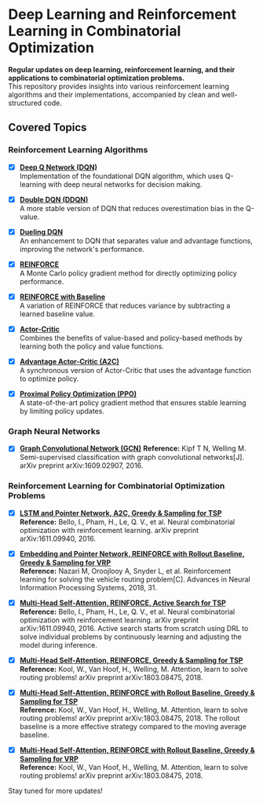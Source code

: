 # Deep Learning and Reinforcement Learning in Combinatorial Optimization

**Regular updates on deep learning, reinforcement learning, and their applications to combinatorial optimization problems.**  
This repository provides insights into various reinforcement learning algorithms and their implementations, accompanied by clean and well-structured code.

## Covered Topics

### Reinforcement Learning Algorithms

- [x] **[Deep Q Network (DQN)](https://github.com/Xavier-MaYiMing/Reinforcement-learning-and-combinatorial-optimzation/blob/main/DQN.ipynb)**  
  Implementation of the foundational DQN algorithm, which uses Q-learning with deep neural networks for decision making.

- [x] **[Double DQN (DDQN)](https://github.com/Xavier-MaYiMing/Reinforcement-learning-and-combinatorial-optimzation/blob/main/DDQN.ipynb)**  
  A more stable version of DQN that reduces overestimation bias in the Q-value.

- [x] **[Dueling DQN](https://github.com/Xavier-MaYiMing/Reinforcement-learning-and-combinatorial-optimzation/blob/main/Dueling%20DQN.ipynb)**  
  An enhancement to DQN that separates value and advantage functions, improving the network's performance.

- [x] **[REINFORCE](https://github.com/Xavier-MaYiMing/Reinforcement-learning-and-combinatorial-optimzation/blob/main/REINFORCE.ipynb)**  
  A Monte Carlo policy gradient method for directly optimizing policy performance.

- [x] **[REINFORCE with Baseline](https://github.com/Xavier-MaYiMing/Reinforcement-learning-and-combinatorial-optimzation/blob/main/REINFORCE_with_baseline.ipynb)**  
  A variation of REINFORCE that reduces variance by subtracting a learned baseline value.

- [x] **[Actor-Critic](https://github.com/Xavier-MaYiMing/Reinforcement-learning-and-combinatorial-optimzation/blob/main/actor-critic.ipynb)**  
  Combines the benefits of value-based and policy-based methods by learning both the policy and value functions.

- [x] **[Advantage Actor-Critic (A2C)](https://github.com/Xavier-MaYiMing/Reinforcement-learning-and-combinatorial-optimzation/blob/main/A2C.ipynb)**  
  A synchronous version of Actor-Critic that uses the advantage function to optimize policy.

- [x] **[Proximal Policy Optimization (PPO)](https://github.com/Xavier-MaYiMing/Reinforcement-learning-and-combinatorial-optimzation/blob/main/PPO.ipynb)**  
  A state-of-the-art policy gradient method that ensures stable learning by limiting policy updates.

### Graph Neural Networks

- [x] **[Graph Convolutional Network (GCN)](https://github.com/Xavier-MaYiMing/Reinforcement-learning-and-combinatorial-optimzation/blob/main/Graph%20Convolutional%20Network.ipynb)**
  **Reference:** Kipf T N, Welling M. Semi-supervised classification with graph convolutional networks[J]. arXiv preprint arXiv:1609.02907, 2016.

### Reinforcement Learning for Combinatorial Optimization Problems

- [x] **[LSTM and Pointer Network, A2C, Greedy & Sampling for TSP](https://github.com/Xavier-MaYiMing/Reinforcement-learning-and-combinatorial-optimzation/blob/main/DRL4TSP%20(LSTM%2C%20A2C).ipynb)**  
  **Reference:** Bello, I., Pham, H., Le, Q. V., et al. Neural combinatorial optimization with reinforcement learning. arXiv preprint arXiv:1611.09940, 2016.

- [x] **[Embedding and Pointer Network, REINFORCE with Rollout Baseline, Greedy & Sampling for VRP](https://github.com/Xavier-MaYiMing/Reinforcement-learning-and-combinatorial-optimzation/blob/main/DRL4VRP%20(Embedding%2C%20REINFORCE%20with%20Rollout%20Baseline).ipynb)**  
  **Reference:** Nazari M, Oroojlooy A, Snyder L, et al. Reinforcement learning for solving the vehicle routing problem[C]. Advances in Neural Information Processing Systems, 2018, 31.

- [x] **[Multi-Head Self-Attention, REINFORCE, Active Search for TSP](https://github.com/Xavier-MaYiMing/Reinforcement-learning-and-combinatorial-optimzation/blob/main/DRL4TSP%20(Attention%2C%20REINFORCE%2C%20active%20search).ipynb)**  
  **Reference:** Bello, I., Pham, H., Le, Q. V., et al. Neural combinatorial optimization with reinforcement learning. arXiv preprint arXiv:1611.09940, 2016.
Active search starts from scratch using DRL to solve individual problems by continuously learning and adjusting the model during inference.

- [x] **[Multi-Head Self-Attention, REINFORCE, Greedy & Sampling for TSP](https://github.com/Xavier-MaYiMing/Reinforcement-learning-and-combinatorial-optimzation/blob/main/DRL4TSP%20(Attention%2C%20REINFORCE).ipynb)**  
  **Reference:** Kool, W., Van Hoof, H., Welling, M. Attention, learn to solve routing problems! arXiv preprint arXiv:1803.08475, 2018.

- [x] **[Multi-Head Self-Attention, REINFORCE with Rollout Baseline, Greedy & Sampling for TSP](https://github.com/Xavier-MaYiMing/Reinforcement-learning-and-combinatorial-optimzation/blob/main/DRL4TSP%20(Attention%2C%20REINFORCE%20with%20Rollout%20Baseline).ipynb)**  
  **Reference:** Kool, W., Van Hoof, H., Welling, M. Attention, learn to solve routing problems! arXiv preprint arXiv:1803.08475, 2018.
The rollout baseline is a more effective strategy compared to the moving average baseline.

- [x] **[Multi-Head Self-Attention, REINFORCE with Rollout Baseline, Greedy & Sampling for VRP](https://github.com/Xavier-MaYiMing/Reinforcement-learning-and-combinatorial-optimzation/blob/main/DRL4VRP%20(Attention%2C%20REINFORCE%20with%20Rollout%20Baseline).ipynb)**  
  **Reference:** Kool, W., Van Hoof, H., Welling, M. Attention, learn to solve routing problems! arXiv preprint arXiv:1803.08475, 2018.


Stay tuned for more updates!
